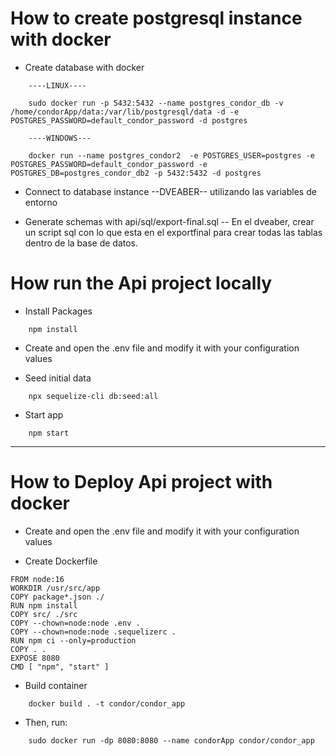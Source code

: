 <!-- @format -->

# How to create postgresql instance with docker

- Create database with docker

```
    ----LINUX----

    sudo docker run -p 5432:5432 --name postgres_condor_db -v /home/condorApp/data:/var/lib/postgresql/data -d -e POSTGRES_PASSWORD=default_condor_password -d postgres

    ----WINDOWS---

    docker run --name postgres_condor2  -e POSTGRES_USER=postgres -e POSTGRES_PASSWORD=default_condor_password -e POSTGRES_DB=postgres_condor_db2 -p 5432:5432 -d postgres
```

- Connect to database instance
  --DVEABER-- utilizando las variables de entorno

- Generate schemas with api/sql/export-final.sql
  -- En el dveaber, crear un script sql con lo que esta en el exportfinal para crear todas las tablas dentro de la base de datos.

# How run the Api project locally

- Install Packages

```
    npm install
```

- Create and open the .env file and modify it with your configuration values

- Seed initial data

```
    npx sequelize-cli db:seed:all
```

- Start app

```
    npm start
```

---

# How to Deploy Api project with docker

- Create and open the .env file and modify it with your configuration values

- Create Dockerfile

```
FROM node:16
WORKDIR /usr/src/app
COPY package*.json ./
RUN npm install
COPY src/ ./src
COPY --chown=node:node .env .
COPY --chown=node:node .sequelizerc .
RUN npm ci --only=production
COPY . .
EXPOSE 8080
CMD [ "npm", "start" ]
```

- Build container

```
    docker build . -t condor/condor_app
```

- Then, run:

```
    sudo docker run -dp 8080:8080 --name condorApp condor/condor_app
```
